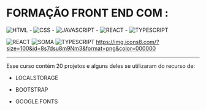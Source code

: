 
# FORMAÇÃO FRONT END COM :


![HTML](https://img.icons8.com/?size=50&id=20909&format=png&color=000000) - ![CSS](https://img.icons8.com/?size=50&id=dCYsdaPjKoC8&format=png&color=000000) - ![JAVASCRIPT](https://img.icons8.com/?size=50&id=PXTY4q2Sq2lG&format=png&color=000000) - ![REACT](https://img.icons8.com/?size=50&id=wPohyHO_qO1a&format=png&color=000000) - ![TYPESCRIPT ](https://img.icons8.com/?size=50&id=Xf1sHBmY73hA&format=png&color=000000)
  
 
![REACT](https://img.icons8.com/?size=50&id=wPohyHO_qO1a&format=png&color=000000) ![SOMA ](https://img.icons8.com/?size=50&id=Vm6fWNiGKIpH&format=png&color=000000)  ![TYPESCRIPT ](https://img.icons8.com/?size=50&id=Xf1sHBmY73hA&format=png&color=000000)
https://img.icons8.com/?size=100&id=8s7dsu8m9Nm3&format=png&color=000000

---
Esse curso contém 20 projetos e alguns deles se utilizaram do recurso de:

* LOCALSTORAGE

* BOOTSTRAP 

* GOOGLE.FONTS

